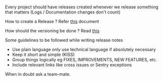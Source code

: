Every project should have releases created whenever we release something that matters (Logs / Documentation changes don't count)

How to create a Release ? Refer [this](https://help.github.com/en/github/administering-a-repository/creating-releases) document

How should the versioning be done ? Read [this](https://semver.org/)

Some guidelines to be followed while writing release notes 

- Use plain language only use technical language if absolutely necessary
- Keep it short and simple (KISS)
- Group things logically 
  eg FIXES, IMPROVEMENTS, NEW FEATURES, etc. 
- Include relevant links like cross issues or Sentry exceptions

When in doubt ask a team-mate.

